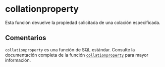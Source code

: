 ﻿---
SidebarGroup: "index-system-functions"
Autogenerated: true
---

# collationproperty

Esta función devuelve la propiedad solicitada de una colación especificada.

## Comentarios 

`collationproperty` es una función de SQL estándar. Consulte la documentación completa de la función [`collationproperty`](https://learn.microsoft.com/es-es/sql/t-sql/functions/collationproperty-transact-sql) para mayor información.
